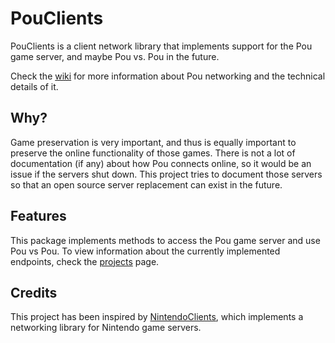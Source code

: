 # PouClients

PouClients is a client network library that implements support for the Pou game server, and maybe Pou vs. Pou in the future.

Check the [wiki](https://github.com/DaniElectra/PouClients/wiki) for more information about Pou networking and the technical details of it.

## Why?

Game preservation is very important, and thus is equally important to preserve the online functionality of those games. There is not a lot of documentation (if any) about how Pou connects online, so it would be an issue if the servers shut down. This project tries to document those servers so that an open source server replacement can exist in the future.

## Features

This package implements methods to access the Pou game server and use Pou vs Pou. To view information about the currently implemented endpoints, check the [projects](https://github.com/DaniElectra/PouClients/projects) page.

## Credits

This project has been inspired by [NintendoClients](https://github.com/kinnay/NintendoClients), which implements a networking library for Nintendo game servers.
